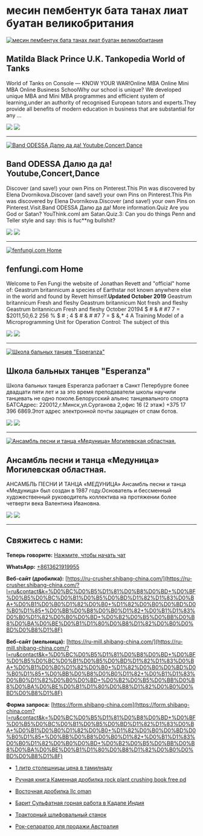 # месин пембентук бата танах лиат буатан великобритания

<a href="https://swt.shibang-china.com/?l=ru&img&k=%D0%BC%D0%B5%D1%81%D0%B8%D0%BD+%D0%BF%D0%B5%D0%BC%D0%B1%D0%B5%D0%BD%D1%82%D1%83%D0%BA+%D0%B1%D0%B0%D1%82%D0%B0+%D1%82%D0%B0%D0%BD%D0%B0%D1%85+%D0%BB%D0%B8%D0%B0%D1%82+%D0%B1%D1%83%D0%B0%D1%82%D0%B0%D0%BD+%D0%B2%D0%B5%D0%BB%D0%B8%D0%BA%D0%BE%D0%B1%D1%80%D0%B8%D1%82%D0%B0%D0%BD%D0%B8%D1%8F" target="_blank">![месин пембентук бата танах лиат буатан великобритания](http://static.shibang-china.com/all-800x300/521.jpg)</a>

## Matilda Black Prince U.K. Tankopedia World of Tanks
World of Tanks on Console — KNOW YOUR WAR!Online MBA Online Mini MBA Online Business SchoolWhy our school is unique? We developed unique MBA and Mini MBA programmes and efficient system of learning,under an authority of recognised European tutors and experts.They provide all benefits of modern education in business that are substantial for any …


<a href="https://whatsapp.shibangsoft.com/WhatsApp.php" target="_blank" title="WhatsApp">![](http://static.shibang-china.com/icon/whatsapp.png)</a> <a href="https://swt.shibang-china.com/?l=ru&icon&k=%D0%BC%D0%B5%D1%81%D0%B8%D0%BD+%D0%BF%D0%B5%D0%BC%D0%B1%D0%B5%D0%BD%D1%82%D1%83%D0%BA+%D0%B1%D0%B0%D1%82%D0%B0+%D1%82%D0%B0%D0%BD%D0%B0%D1%85+%D0%BB%D0%B8%D0%B0%D1%82+%D0%B1%D1%83%D0%B0%D1%82%D0%B0%D0%BD+%D0%B2%D0%B5%D0%BB%D0%B8%D0%BA%D0%BE%D0%B1%D1%80%D0%B8%D1%82%D0%B0%D0%BD%D0%B8%D1%8F" target="_blank">![](http://static.shibang-china.com/icon/chat-ru.png)</a>

---

<a href="https://swt.shibang-china.com/?l=ru&img&k=%D0%BC%D0%B5%D1%81%D0%B8%D0%BD+%D0%BF%D0%B5%D0%BC%D0%B1%D0%B5%D0%BD%D1%82%D1%83%D0%BA+%D0%B1%D0%B0%D1%82%D0%B0+%D1%82%D0%B0%D0%BD%D0%B0%D1%85+%D0%BB%D0%B8%D0%B0%D1%82+%D0%B1%D1%83%D0%B0%D1%82%D0%B0%D0%BD+%D0%B2%D0%B5%D0%BB%D0%B8%D0%BA%D0%BE%D0%B1%D1%80%D0%B8%D1%82%D0%B0%D0%BD%D0%B8%D1%8F" target="_blank">![Band ODESSA Далю да да! Youtube,Concert,Dance](http://static.shibang-china.com/all-800x300/858.jpg)</a>

## Band ODESSA Далю да да! Youtube,Concert,Dance
Discover (and save!) your own Pins on Pinterest.This Pin was discovered by Elena Dvornikova.Discover (and save!) your own Pins on Pinterest.This Pin was discovered by Elena Dvornikova.Discover (and save!) your own Pins on Pinterest.Visit.Band ODESSA Далю да да! More information.Quiz Are you God or Satan? YouThink.comI am Satan.Quiz.3: Can you do things Penn and Teller style and say: this is fuc**ng bullshit?


<a href="https://whatsapp.shibangsoft.com/WhatsApp.php" target="_blank" title="WhatsApp">![](http://static.shibang-china.com/icon/whatsapp.png)</a> <a href="https://swt.shibang-china.com/?l=ru&icon&k=%D0%BC%D0%B5%D1%81%D0%B8%D0%BD+%D0%BF%D0%B5%D0%BC%D0%B1%D0%B5%D0%BD%D1%82%D1%83%D0%BA+%D0%B1%D0%B0%D1%82%D0%B0+%D1%82%D0%B0%D0%BD%D0%B0%D1%85+%D0%BB%D0%B8%D0%B0%D1%82+%D0%B1%D1%83%D0%B0%D1%82%D0%B0%D0%BD+%D0%B2%D0%B5%D0%BB%D0%B8%D0%BA%D0%BE%D0%B1%D1%80%D0%B8%D1%82%D0%B0%D0%BD%D0%B8%D1%8F" target="_blank">![](http://static.shibang-china.com/icon/chat-ru.png)</a>

---

<a href="https://swt.shibang-china.com/?l=ru&img&k=%D0%BC%D0%B5%D1%81%D0%B8%D0%BD+%D0%BF%D0%B5%D0%BC%D0%B1%D0%B5%D0%BD%D1%82%D1%83%D0%BA+%D0%B1%D0%B0%D1%82%D0%B0+%D1%82%D0%B0%D0%BD%D0%B0%D1%85+%D0%BB%D0%B8%D0%B0%D1%82+%D0%B1%D1%83%D0%B0%D1%82%D0%B0%D0%BD+%D0%B2%D0%B5%D0%BB%D0%B8%D0%BA%D0%BE%D0%B1%D1%80%D0%B8%D1%82%D0%B0%D0%BD%D0%B8%D1%8F" target="_blank">![fenfungi.com Home](http://static.shibang-china.com/all-800x300/699.jpg)</a>

## fenfungi.com Home
Welcome to Fen Fungi the website of Jonathan Revett and "official" home of: Geastrum britannicum a species of Earthstar not known anywhere else in the world and found by Revett himself.**Updated October 2019** Geastrum britannicum Fresh and fleshy Geastrum britannicum Not fresh and fleshy Geastrum britannicum Fresh and fleshy October 20194 $ # & # #7 7 = $2011,50,6.2 256 % $ # ; 4 $ # & # #7 7 = $ &,* 4 A Training Model of a Microprogramming Unit for Operation Control: The subject of this


<a href="https://whatsapp.shibangsoft.com/WhatsApp.php" target="_blank" title="WhatsApp">![](http://static.shibang-china.com/icon/whatsapp.png)</a> <a href="https://swt.shibang-china.com/?l=ru&icon&k=%D0%BC%D0%B5%D1%81%D0%B8%D0%BD+%D0%BF%D0%B5%D0%BC%D0%B1%D0%B5%D0%BD%D1%82%D1%83%D0%BA+%D0%B1%D0%B0%D1%82%D0%B0+%D1%82%D0%B0%D0%BD%D0%B0%D1%85+%D0%BB%D0%B8%D0%B0%D1%82+%D0%B1%D1%83%D0%B0%D1%82%D0%B0%D0%BD+%D0%B2%D0%B5%D0%BB%D0%B8%D0%BA%D0%BE%D0%B1%D1%80%D0%B8%D1%82%D0%B0%D0%BD%D0%B8%D1%8F" target="_blank">![](http://static.shibang-china.com/icon/chat-ru.png)</a>

---

<a href="https://swt.shibang-china.com/?l=ru&img&k=%D0%BC%D0%B5%D1%81%D0%B8%D0%BD+%D0%BF%D0%B5%D0%BC%D0%B1%D0%B5%D0%BD%D1%82%D1%83%D0%BA+%D0%B1%D0%B0%D1%82%D0%B0+%D1%82%D0%B0%D0%BD%D0%B0%D1%85+%D0%BB%D0%B8%D0%B0%D1%82+%D0%B1%D1%83%D0%B0%D1%82%D0%B0%D0%BD+%D0%B2%D0%B5%D0%BB%D0%B8%D0%BA%D0%BE%D0%B1%D1%80%D0%B8%D1%82%D0%B0%D0%BD%D0%B8%D1%8F" target="_blank">![Школа бальных танцев "Esperanza"](http://static.shibang-china.com/all-800x300/102.jpg)</a>

## Школа бальных танцев "Esperanza"
Школа бальных танцев Esperanza работает в Санкт Петербурге более двадцати пяти лет и за это время преподаватели школы научили танцевать не одно поколе.Белорусский альянс танцевального спорта БАТСАдрес: 220012,г.Минск,ул.Сурганова 2,офис 16 (2 этаж) +375 17 396 6869.Этот адрес электронной почты защищен от спам ботов.


<a href="https://whatsapp.shibangsoft.com/WhatsApp.php" target="_blank" title="WhatsApp">![](http://static.shibang-china.com/icon/whatsapp.png)</a> <a href="https://swt.shibang-china.com/?l=ru&icon&k=%D0%BC%D0%B5%D1%81%D0%B8%D0%BD+%D0%BF%D0%B5%D0%BC%D0%B1%D0%B5%D0%BD%D1%82%D1%83%D0%BA+%D0%B1%D0%B0%D1%82%D0%B0+%D1%82%D0%B0%D0%BD%D0%B0%D1%85+%D0%BB%D0%B8%D0%B0%D1%82+%D0%B1%D1%83%D0%B0%D1%82%D0%B0%D0%BD+%D0%B2%D0%B5%D0%BB%D0%B8%D0%BA%D0%BE%D0%B1%D1%80%D0%B8%D1%82%D0%B0%D0%BD%D0%B8%D1%8F" target="_blank">![](http://static.shibang-china.com/icon/chat-ru.png)</a>

---

<a href="https://swt.shibang-china.com/?l=ru&img&k=%D0%BC%D0%B5%D1%81%D0%B8%D0%BD+%D0%BF%D0%B5%D0%BC%D0%B1%D0%B5%D0%BD%D1%82%D1%83%D0%BA+%D0%B1%D0%B0%D1%82%D0%B0+%D1%82%D0%B0%D0%BD%D0%B0%D1%85+%D0%BB%D0%B8%D0%B0%D1%82+%D0%B1%D1%83%D0%B0%D1%82%D0%B0%D0%BD+%D0%B2%D0%B5%D0%BB%D0%B8%D0%BA%D0%BE%D0%B1%D1%80%D0%B8%D1%82%D0%B0%D0%BD%D0%B8%D1%8F" target="_blank">![Ансамбль песни и танца «Медуница» Могилевская областная.](http://static.shibang-china.com/all-800x300/492.jpg)</a>

## Ансамбль песни и танца «Медуница» Могилевская областная.
АНСАМБЛЬ ПЕСНИ И ТАНЦА «МЕДУНИЦА» Ансамбль песни и танца «Медуница» был создан в 1987 году.Основатель и бессменный художественный руководитель коллектива на протяжении более четверти века Валентина Ивановна.

<a href="https://whatsapp.shibangsoft.com/WhatsApp.php" target="_blank" title="WhatsApp">![](http://static.shibang-china.com/icon/whatsapp.png)</a> <a href="https://swt.shibang-china.com/?l=ru&icon&k=%D0%BC%D0%B5%D1%81%D0%B8%D0%BD+%D0%BF%D0%B5%D0%BC%D0%B1%D0%B5%D0%BD%D1%82%D1%83%D0%BA+%D0%B1%D0%B0%D1%82%D0%B0+%D1%82%D0%B0%D0%BD%D0%B0%D1%85+%D0%BB%D0%B8%D0%B0%D1%82+%D0%B1%D1%83%D0%B0%D1%82%D0%B0%D0%BD+%D0%B2%D0%B5%D0%BB%D0%B8%D0%BA%D0%BE%D0%B1%D1%80%D0%B8%D1%82%D0%B0%D0%BD%D0%B8%D1%8F" target="_blank">![](http://static.shibang-china.com/icon/chat-ru.png)</a>

---
## Свяжитесь с нами:

**Теперь говорите:** [Нажмите, чтобы начать чат](https://swt.shibang-china.com?l=ru&contact&k=%D0%BC%D0%B5%D1%81%D0%B8%D0%BD+%D0%BF%D0%B5%D0%BC%D0%B1%D0%B5%D0%BD%D1%82%D1%83%D0%BA+%D0%B1%D0%B0%D1%82%D0%B0+%D1%82%D0%B0%D0%BD%D0%B0%D1%85+%D0%BB%D0%B8%D0%B0%D1%82+%D0%B1%D1%83%D0%B0%D1%82%D0%B0%D0%BD+%D0%B2%D0%B5%D0%BB%D0%B8%D0%BA%D0%BE%D0%B1%D1%80%D0%B8%D1%82%D0%B0%D0%BD%D0%B8%D1%8F)

**WhatsApp:**  [+8613621919955](https://whatsapp.shibangsoft.com/WhatsApp.php)

**Веб-сайт (дробилка):** [https://ru-crusher.shibang-china.com/](https://ru-crusher.shibang-china.com/?l=ru&contact&k=%D0%BC%D0%B5%D1%81%D0%B8%D0%BD+%D0%BF%D0%B5%D0%BC%D0%B1%D0%B5%D0%BD%D1%82%D1%83%D0%BA+%D0%B1%D0%B0%D1%82%D0%B0+%D1%82%D0%B0%D0%BD%D0%B0%D1%85+%D0%BB%D0%B8%D0%B0%D1%82+%D0%B1%D1%83%D0%B0%D1%82%D0%B0%D0%BD+%D0%B2%D0%B5%D0%BB%D0%B8%D0%BA%D0%BE%D0%B1%D1%80%D0%B8%D1%82%D0%B0%D0%BD%D0%B8%D1%8F)

**Веб-сайт (мельница):** [https://ru-mill.shibang-china.com/](https://ru-mill.shibang-china.com/?l=ru&contact&k=%D0%BC%D0%B5%D1%81%D0%B8%D0%BD+%D0%BF%D0%B5%D0%BC%D0%B1%D0%B5%D0%BD%D1%82%D1%83%D0%BA+%D0%B1%D0%B0%D1%82%D0%B0+%D1%82%D0%B0%D0%BD%D0%B0%D1%85+%D0%BB%D0%B8%D0%B0%D1%82+%D0%B1%D1%83%D0%B0%D1%82%D0%B0%D0%BD+%D0%B2%D0%B5%D0%BB%D0%B8%D0%BA%D0%BE%D0%B1%D1%80%D0%B8%D1%82%D0%B0%D0%BD%D0%B8%D1%8F)

**Форма запроса:** [https://form.shibang-china.com](https://form.shibang-china.com?l=ru&contact&k=%D0%BC%D0%B5%D1%81%D0%B8%D0%BD+%D0%BF%D0%B5%D0%BC%D0%B1%D0%B5%D0%BD%D1%82%D1%83%D0%BA+%D0%B1%D0%B0%D1%82%D0%B0+%D1%82%D0%B0%D0%BD%D0%B0%D1%85+%D0%BB%D0%B8%D0%B0%D1%82+%D0%B1%D1%83%D0%B0%D1%82%D0%B0%D0%BD+%D0%B2%D0%B5%D0%BB%D0%B8%D0%BA%D0%BE%D0%B1%D1%80%D0%B8%D1%82%D0%B0%D0%BD%D0%B8%D1%8F)

* [1 литр столешницы цена в тамилнаду](../16/1%20%D0%BB%D0%B8%D1%82%D1%80%20%D1%81%D1%82%D0%BE%D0%BB%D0%B5%D1%88%D0%BD%D0%B8%D1%86%D1%8B%20%D1%86%D0%B5%D0%BD%D0%B0%20%D0%B2%20%D1%82%D0%B0%D0%BC%D0%B8%D0%BB%D0%BD%D0%B0%D0%B4%D1%83.md)

* [Ручная книга Каменная дробилка rock plant crushing book free pd](../20/%D0%A0%D1%83%D1%87%D0%BD%D0%B0%D1%8F%20%D0%BA%D0%BD%D0%B8%D0%B3%D0%B0%20%D0%9A%D0%B0%D0%BC%D0%B5%D0%BD%D0%BD%D0%B0%D1%8F%20%D0%B4%D1%80%D0%BE%D0%B1%D0%B8%D0%BB%D0%BA%D0%B0%20rock%20plant%20crushing%20book%20free%20pd.md)

* [Восточная дробилка llc oman](../19/%D0%92%D0%BE%D1%81%D1%82%D0%BE%D1%87%D0%BD%D0%B0%D1%8F%20%D0%B4%D1%80%D0%BE%D0%B1%D0%B8%D0%BB%D0%BA%D0%B0%20llc%20oman.md)

* [Барит Сульфатная горная работа в Кадапе Индия](../19/%D0%91%D0%B0%D1%80%D0%B8%D1%82%20%D0%A1%D1%83%D0%BB%D1%8C%D1%84%D0%B0%D1%82%D0%BD%D0%B0%D1%8F%20%D0%B3%D0%BE%D1%80%D0%BD%D0%B0%D1%8F%20%D1%80%D0%B0%D0%B1%D0%BE%D1%82%D0%B0%20%D0%B2%20%D0%9A%D0%B0%D0%B4%D0%B0%D0%BF%D0%B5%20%D0%98%D0%BD%D0%B4%D0%B8%D1%8F.md)

* [Тракторный шлифовальный станок](../18/%D0%A2%D1%80%D0%B0%D0%BA%D1%82%D0%BE%D1%80%D0%BD%D1%8B%D0%B9%20%D1%88%D0%BB%D0%B8%D1%84%D0%BE%D0%B2%D0%B0%D0%BB%D1%8C%D0%BD%D1%8B%D0%B9%20%D1%81%D1%82%D0%B0%D0%BD%D0%BE%D0%BA.md)

* [Рок-сепаратор для продажи Австралия](../18/%D0%A0%D0%BE%D0%BA-%D1%81%D0%B5%D0%BF%D0%B0%D1%80%D0%B0%D1%82%D0%BE%D1%80%20%D0%B4%D0%BB%D1%8F%20%D0%BF%D1%80%D0%BE%D0%B4%D0%B0%D0%B6%D0%B8%20%D0%90%D0%B2%D1%81%D1%82%D1%80%D0%B0%D0%BB%D0%B8%D1%8F.md)